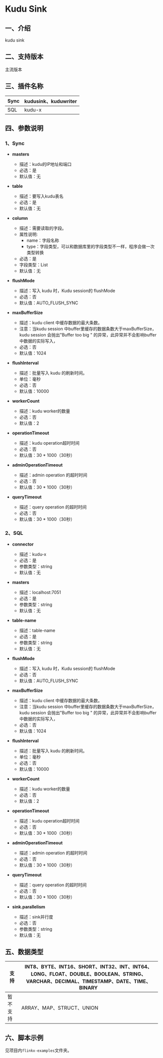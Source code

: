 # Kudu Sink

## 一、介绍

kudu sink

## 二、支持版本

主流版本

## 三、插件名称

| Sync | kudusink、kuduwriter |
| --- | --- |
| SQL | kudu-x |

## 四、参数说明

### 1、Sync

- **masters**
    - 描述：kudu的IP地址和端口
    - 必选：是
    - 默认值：无
      <br />

- **table**
    - 描述：要写入kudu表名
    - 必选：是
    - 默认值：无
      <br />

- **column**
    - 描述：需要读取的字段。
    - 属性说明:
        - name：字段名称
        - type：字段类型，可以和数据库里的字段类型不一样，程序会做一次类型转换
    - 必选：是
    - 字段类型：List
    - 默认值：无

- **flushMode**
    - 描述：写入 kudu 时，Kudu session的 flushMode
    - 必选：否
    - 默认值：AUTO_FLUSH_SYNC
      <br />

- **maxBufferSize**
    - 描述：kudu client 中缓存数据的最大条数。
    - 注意：当kudu session 中buffer里缓存的数据条数大于maxBufferSize，kudu session 会抛出"Buffer too big " 的异常，此异常并不会影响buffer中数据的实际写入，
    - 必选：否
    - 默认值：1024
      <br />

- **flushInterval**
    - 描述：批量写入 kudu 的刷新时间。
    - 单位：毫秒
    - 必选：否
    - 默认值：10000
      <br />

- **workerCount**
    - 描述：kudu worker的数量
    - 必选：否
    - 默认值：2
      <br />

- **operationTimeout**
    - 描述：kudu operation超时时间
    - 必选：否
    - 默认值：30 * 1000（30秒）
      <br />

- **adminOperationTimeout**
    - 描述：admin operation 的超时时间
    - 必选：否
    - 默认值：30 * 1000（30秒）
      <br />

- **queryTimeout**
    - 描述：query operation 的超时时间
    - 必选：否
    - 默认值：30 * 1000（30秒）
      <br />

### 2、SQL

- **connector**
    - 描述：kudu-x
    - 必选：是
    - 参数类型：string
    - 默认值：无
      <br />

- **masters**
    - 描述：localhost:7051
    - 必选：是
    - 参数类型：string
    - 默认值：无
      <br />

- **table-name**
    - 描述：table-name
    - 必选：是
    - 参数类型：string
    - 默认值：无
      <br />

- **flushMode**
    - 描述：写入 kudu 时，Kudu session的 flushMode
    - 必选：否
    - 默认值：AUTO_FLUSH_SYNC
      <br />

- **maxBufferSize**
    - 描述：kudu client 中缓存数据的最大条数。
    - 注意：当kudu session 中buffer里缓存的数据条数大于maxBufferSize，kudu session 会抛出"Buffer too big " 的异常，此异常并不会影响buffer中数据的实际写入，
    - 必选：否
    - 默认值：1024
      <br />

- **flushInterval**
    - 描述：批量写入 kudu 的刷新时间。
    - 单位：毫秒
    - 必选：否
    - 默认值：10000
      <br />

- **workerCount**
    - 描述：kudu worker的数量
    - 必选：否
    - 默认值：2
      <br />

- **operationTimeout**
    - 描述：kudu operation超时时间
    - 必选：否
    - 默认值：30 * 1000（30秒）
      <br />

- **adminOperationTimeout**
    - 描述：admin operation 的超时时间
    - 必选：否
    - 默认值：30 * 1000（30秒）
      <br />

- **queryTimeout**
    - 描述：query operation 的超时时间
    - 必选：否
    - 默认值：30 * 1000（30秒）
      <br />

- **sink.parallelism**
    - 描述：sink并行度
    - 必选：否
    - 参数类型：string
    - 默认值：无
      <br />

## 五、数据类型

| 支持 | INT8、BYTE、INT16、SHORT、INT32、INT、INT64、LONG、FLOAT、DOUBLE、BOOLEAN、STRING、VARCHAR、DECIMAL、TIMESTAMP、DATE、TIME、BINARY |
| --- | --- |
| 暂不支持 | ARRAY、MAP、STRUCT、UNION |

## 六、脚本示例

见项目内`flinkx-examples`文件夹。
